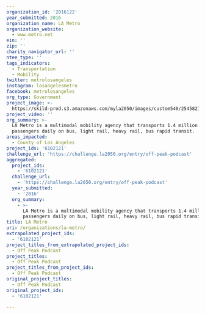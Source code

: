 ```yaml
---
organization_id: '2016122'
year_submitted: 2016
organization_name: LA Metro
organization_website:
  - www.metro.net
ein: ''
zip: ''
charity_navigator_url: ''
ntee_type: ''
tags_indicators:
  - Transportation
  - Mobility
twitter: metrolosangeles
instagram: losangelesmetro
facebook: metrolosangeles
org_type: Government
project_image: >-
  https://skild-prod.s3.amazonaws.com/myla2050/images/custom540/2545821265741-team91.png
project_video: ''
org_summary: >-
  LA Metro is a multimodal mobility agency that transports 1.4 million
  passengers daily on bus, light rail, heavy rail, bus rapid transit.
areas_impacted:
  - County of Los Angeles
project_ids: '6102121'
challenge_url: 'https://challenge.la2050.org/entry/off-peak-podcast'
aggregated:
  project_ids:
    - '6102121'
  challenge_url:
    - 'https://challenge.la2050.org/entry/off-peak-podcast'
  year_submitted:
    - '2016'
  org_summary:
    - >-
      LA Metro is a multimodal mobility agency that transports 1.4 million
      passengers daily on bus, light rail, heavy rail, bus rapid transit.
title: LA Metro
uri: /organizations/la-metro/
extrapolated_project_ids:
  - '6102121'
project_titles_from_extrapolated_project_ids:
  - Off Peak Podcast
project_titles:
  - Off Peak Podcast
project_titles_from_project_ids:
  - Off Peak Podcast
original_project_titles:
  - Off Peak Podcast
original_project_ids:
  - '6102121'

---
```

